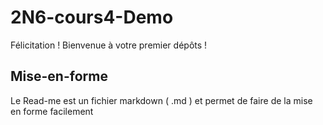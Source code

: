 # 2N6-cours4-Demo

Félicitation ! Bienvenue à votre premier dépôts !

## Mise-en-forme

Le Read-me est un fichier markdown ( .md ) et permet de faire de la mise en forme facilement
